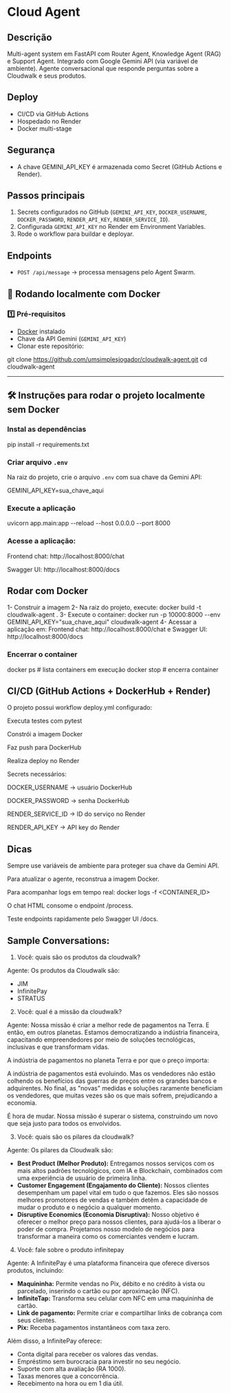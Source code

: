 # Cloud Agent

## Descrição
Multi-agent system em FastAPI com Router Agent, Knowledge Agent (RAG) e Support Agent.
Integrado com Google Gemini API (via variável de ambiente).
Agente conversacional que responde perguntas sobre a Cloudwalk e seus produtos.

## Deploy
- CI/CD via GitHub Actions
- Hospedado no Render
- Docker multi-stage

## Segurança
- A chave GEMINI_API_KEY é armazenada como Secret (GitHub Actions e Render).

## Passos principais
1. Secrets configurados no GitHub (`GEMINI_API_KEY`, `DOCKER_USERNAME`, `DOCKER_PASSWORD`, `RENDER_API_KEY`, `RENDER_SERVICE_ID`).
2. Configurada `GEMINI_API_KEY` no Render em Environment Variables.
3. Rode o workflow para buildar e deployar.

## Endpoints
- `POST /api/message` -> processa mensagens pelo Agent Swarm.



## 🚀 Rodando localmente com Docker

### 1️⃣ Pré-requisitos

- [Docker](https://docs.docker.com/get-docker/) instalado
- Chave da API Gemini (`GEMINI_API_KEY`)
- Clonar este repositório:


git clone https://github.com/umsimplesjogador/cloudwalk-agent.git
cd cloudwalk-agent



---

## 🛠 Instruções para rodar o projeto localmente sem Docker

### Instal as dependências

pip install -r requirements.txt


### Criar arquivo `.env`

Na raiz do projeto, crie o arquivo `.env` com sua chave da Gemini API:

GEMINI_API_KEY=sua_chave_aqui


### Execute a aplicação

uvicorn app.main:app --reload --host 0.0.0.0 --port 8000


### Acesse a aplicação:

Frontend chat: http://localhost:8000/chat

Swagger UI: http://localhost:8000/docs


## Rodar com Docker

1- Construir a imagem
2- Na raiz do projeto, execute: docker build -t cloudwalk-agent .
3- Execute o container: docker run -p 10000:8000 --env GEMINI_API_KEY="sua_chave_aqui" cloudwalk-agent
4- Acessar a aplicação em: Frontend chat: http://localhost:8000/chat e Swagger UI: http://localhost:8000/docs


### Encerrar o container

docker ps          # lista containers em execução
docker stop <ID>   # encerra container


## CI/CD (GitHub Actions + DockerHub + Render)


O projeto possui workflow deploy.yml configurado:

Executa testes com pytest

Constrói a imagem Docker

Faz push para DockerHub

Realiza deploy no Render

Secrets necessários:

DOCKER_USERNAME → usuário DockerHub

DOCKER_PASSWORD → senha DockerHub

RENDER_SERVICE_ID → ID do serviço no Render

RENDER_API_KEY → API key do Render


## Dicas

Sempre use variáveis de ambiente para proteger sua chave da Gemini API.

Para atualizar o agente, reconstrua a imagem Docker.

Para acompanhar logs em tempo real: docker logs -f <CONTAINER_ID>

O chat HTML consome o endpoint /process.

Teste endpoints rapidamente pelo Swagger UI /docs.





## Sample Conversations:

1) Você: quais são os produtos da cloudwalk?

Agente:
Os produtos da Cloudwalk são:

* JIM
* InfinitePay
* STRATUS



2) Você: qual é a missão da cloudwalk?

Agente:
Nossa missão é criar a melhor rede de pagamentos na Terra. E então, em outros planetas. Estamos democratizando a indústria financeira, capacitando empreendedores por meio de soluções tecnológicas, inclusivas e que transformam vidas.

A indústria de pagamentos no planeta Terra e por que o preço importa:

A indústria de pagamentos está evoluindo. Mas os vendedores não estão colhendo os benefícios das guerras de preços entre os grandes bancos e adquirentes. No final, as "novas" medidas e soluções raramente beneficiam os vendedores, que muitas vezes são os que mais sofrem, prejudicando a economia.

É hora de mudar. Nossa missão é superar o sistema, construindo um novo que seja justo para todos os envolvidos.



3) Você: quais são os pilares da cloudwalk?

Agente:
Os pilares da Cloudwalk são:

* **Best Product (Melhor Produto):** Entregamos nossos serviços com os mais altos padrões tecnológicos, com IA e Blockchain, combinados com uma experiência de usuário de primeira linha.
* **Customer Engagement (Engajamento do Cliente):** Nossos clientes desempenham um papel vital em tudo o que fazemos. Eles são nossos melhores promotores de vendas e também detêm a capacidade de mudar o produto e o negócio a qualquer momento.
* **Disruptive Economics (Economia Disruptiva):** Nosso objetivo é oferecer o melhor preço para nossos clientes, para ajudá-los a liberar o poder de compra. Projetamos nosso modelo de negócios para transformar a maneira como os comerciantes vendem e lucram.



4) Você: fale sobre o produto infinitepay

Agente:
A InfinitePay é uma plataforma financeira que oferece diversos produtos, incluindo:

* **Maquininha:** Permite vendas no Pix, débito e no crédito à vista ou parcelado, inserindo o cartão ou por aproximação (NFC).
* **InfiniteTap:** Transforma seu celular com NFC em uma maquininha de cartão.
* **Link de pagamento:** Permite criar e compartilhar links de cobrança com seus clientes.
* **Pix:** Receba pagamentos instantâneos com taxa zero.

Além disso, a InfinitePay oferece:

* Conta digital para receber os valores das vendas.
* Empréstimo sem burocracia para investir no seu negócio.
* Suporte com alta avaliação (RA 1000).
* Taxas menores que a concorrência.
* Recebimento na hora ou em 1 dia útil.
